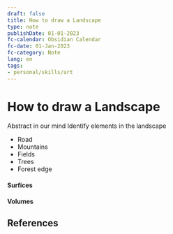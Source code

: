 ```yaml
---
draft: false
title: How to draw a Landscape
type: note
publishDate: 01-01-2023
fc-calendar: Obsidian Calendar
fc-date: 01-Jan-2023
fc-category: Note
lang: en
tags:
- personal/skills/art
---
```


# How to draw a Landscape

Abstract in our mind
Identify elements in the landscape
- Road
- Mountains
- Fields 
- Trees
- Forest edge

#### Surfices


#### Volumes




## References
